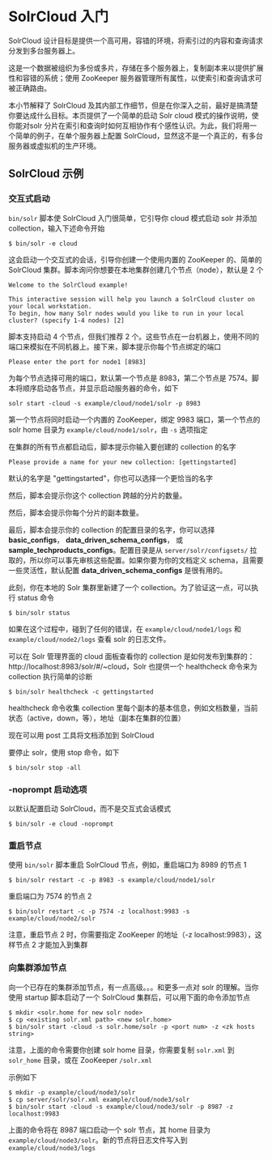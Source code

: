 # SolrCloud 入门

SolrCloud 设计目标是提供一个高可用，容错的环境，将索引过的内容和查询请求分发到多台服务器上。

这是一个数据被组织为多份或多片，存储在多个服务器上，复制副本来以提供扩展性和容错的系统；使用 ZooKeeper 服务器管理所有属性，以使索引和查询请求可被正确路由。

本小节解释了 SolrCloud 及其内部工作细节，但是在你深入之前，最好是搞清楚你要达成什么目标。本页提供了一个简单的启动 Solr cloud 模式的操作说明，使你能对solr 分片在索引和查询时如何互相协作有个感性认识。为此，我们将用一个简单的例子，在单个服务器上配置 SolrCloud，显然这不是一个真正的，有多台服务器或虚拟机的生产环境。

## SolrCloud 示例

### 交互式启动

`bin/solr` 脚本使 SolrCloud 入门很简单，它引导你 cloud 模式启动 solr 并添加 collection，输入下述命令开始

```shell
$ bin/solr -e cloud
```

这会启动一个交互式的会话，引导你创建一个使用内置的 ZooKeeper 的、简单的 SolrCloud 集群。脚本询问你想要在本地集群创建几个节点（node），默认是 2 个

```shell
Welcome to the SolrCloud example!

This interactive session will help you launch a SolrCloud cluster on your local workstation.
To begin, how many Solr nodes would you like to run in your local cluster? (specify 1-4 nodes) [2]
```

脚本支持启动 4 个节点，但我们推荐 2 个。这些节点在一台机器上，使用不同的端口来模拟在不同机器上。接下来，脚本提示你每个节点绑定的端口

```shell
Please enter the port for node1 [8983]
```

为每个节点选择可用的端口，默认第一个节点是 8983，第二个节点是 7574。脚本将顺序启动各节点，并显示启动服务器的命令，如下

```shell
solr start -cloud -s example/cloud/node1/solr -p 8983
```

第一个节点将同时启动一个内置的 ZooKeeper，绑定 9983 端口，第一个节点的 solr home 目录为 `example/cloud/node1/solr`，由 `-s` 选项指定

在集群的所有节点都启动后，脚本提示你输入要创建的 collection 的名字

```shell
Please provide a name for your new collection: [gettingstarted]
```

默认的名字是 "gettingstarted"，你也可以选择一个更恰当的名字

然后，脚本会提示你这个 collection 跨越的分片的数量。

然后，脚本会提示你每个分片的副本数量。

最后，脚本会提示你的 collection 的配置目录的名字，你可以选择 **basic_configs**，  **data_driven_schema_configs**， 或 **sample_techproducts_configs**。配置目录是从 `server/solr/configsets/` 拉取的，所以你可以事先审核这些配置。如果你要为你的文档定义 schema，且需要一些灵活性，默认配置 **data_driven_schema_configs** 是很有用的。

此刻，你在本地的 Solr 集群里新建了一个 collection。为了验证这一点，可以执行 status 命令

```shell
$ bin/solr status
```

如果在这个过程中，碰到了任何的错误，在 `example/cloud/node1/logs` 和 `example/cloud/node2/logs` 查看 solr 的日志文件。

可以在 Solr 管理界面的 cloud 面板查看你的 collection 是如何发布到集群的：http://localhost:8983/solr/#/~cloud，Solr 也提供一个 healthcheck 命令来为 collection 执行简单的诊断

```shell
$ bin/solr healthcheck -c gettingstarted
```

healthcheck 命令收集 collection 里每个副本的基本信息，例如文档数量，当前状态（active，down，等），地址（副本在集群的位置）

现在可以用 post 工具将文档添加到 SolrCloud

要停止 solr，使用 stop 命令，如下

```shell
$ bin/solr stop -all
 ```

### -noprompt 启动选项

以默认配置启动 SolrCloud，而不是交互式会话模式

```shell
$ bin/solr -e cloud -noprompt
```

### 重启节点

使用 `bin/solr` 脚本重启 SolrCloud 节点，例如，重启端口为 8989 的节点 1 

```shell
$ bin/solr restart -c -p 8983 -s example/cloud/node1/solr
```

重启端口为 7574 的节点 2

```shell
$ bin/solr restart -c -p 7574 -z localhost:9983 -s example/cloud/node2/solr
```

注意，重启节点 2 时，你需要指定 ZooKeeper 的地址（-z localhost:9983），这样节点 2 才能加入到集群

### 向集群添加节点

向一个已存在的集群添加节点，有一点高级。。。和更多一点对 solr 的理解。当你使用 startup 脚本启动了一个 SolrCloud 集群后，可以用下面的命令添加节点

```
$ mkdir <solr.home for new solr node>
$ cp <existing solr.xml path> <new solr.home>
$ bin/solr start -cloud -s solr.home/solr -p <port num> -z <zk hosts string>
```

注意，上面的命令需要你创建 solr home 目录，你需要复制 `solr.xml` 到 `solr_home` 目录，或在 ZooKeeper `/solr.xml`

示例如下

```
$ mkdir -p example/cloud/node3/solr
$ cp server/solr/solr.xml example/cloud/node3/solr
$ bin/solr start -cloud -s example/cloud/node3/solr -p 8987 -z localhost:9983
```

上面的命令将在 8987 端口启动一个 solr 节点，其 home 目录为 `example/cloud/node3/solr`。新的节点将日志文件写入到 `example/cloud/node3/logs`